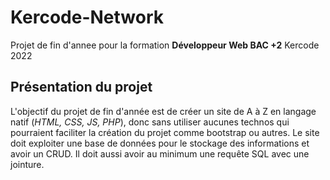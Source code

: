 # Kercode-Network
Projet de fin d'annee pour la formation **Développeur Web BAC +2** Kercode 2022

## Présentation du projet
L'objectif du projet de fin d'année est de créer un site de A à Z en langage natif (*HTML, CSS, JS, PHP*), donc sans utiliser aucunes technos qui pourraient faciliter la création du projet comme bootstrap ou autres.
Le site doit exploiter une base de données pour le stockage des informations et avoir un CRUD. Il doit aussi avoir au minimum une requête SQL avec une jointure.
